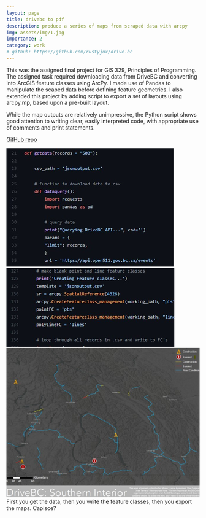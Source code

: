 ```yaml
---
layout: page
title: drivebc to pdf
description: produce a series of maps from scraped data with arcpy
img: assets/img/1.jpg
importance: 2
category: work
# github: https://github.com/rustyjux/drive-bc
---
```


This was the assigned final project for GIS 329, Principles of Programming. The assigned task required downloading data from DriveBC and converting into ArcGIS feature classes using ArcPy. I made use of Pandas to manipulate the scaped data before defining feature geometries. I also extended this project by adding script to export a set of layouts using arcpy.mp, based upon a pre-built layout.

While the map outputs are relatively unimpressive, the Python script shows good attention to writing clear, easily interpreted code, with appropriate use of comments and print statements. 

[GitHub repo](https://github.com/rustyjux/drive-bc) 

<div class="row">
    <div class="col-sm mt-3 mt-md-0">
        <img src="/assets/img/drivebc_request.jpg" title="Get data from DriveBC" class="img-fluid rounded z-depth-1" data-zoomable/>
    </div>
    <div class="col-sm mt-3 mt-md-0">
        <img src="/assets/img/drivebc_arcpy.jpg" title="Write feature classes" class="img-fluid rounded z-depth-1" data-zoomable/>
    </div>
    <div class="col-sm mt-3 mt-md-0">
        <img src="/assets/img/drivebc_out.jpg" title="Output example" class="img-fluid rounded z-depth-1" data-zoomable/>
    </div>
</div>
<div class="caption">
    First you get the data, then you write the feature classes, then you export the maps. Capisce?
</div>